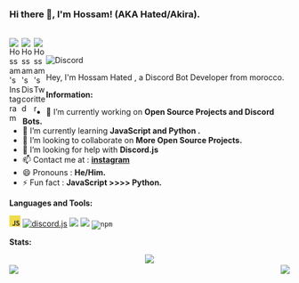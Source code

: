 ### Hi there 👋, I'm Hossam! (AKA Hated/Akira).

<br/>
<a href="https://www.instagram.com/_furyy.exe/">
  <img align="left" alt="Hossam's Instagram" width="22px" src="https://cdn.jsdelivr.net/npm/simple-icons@v3/icons/instagram.svg" />
</a>
<a href="https://discord.com/users/805216713935159306">
    <img align ="left" alt="Hossam's Discord" width="22px" src ="https://cdn.jsdelivr.net/npm/simple-icons@v3/icons/discord.svg" />
  </a>
  <a href="https://twitter.com/itzsasuke6_1">
    <img align ="left" alt="Hossam's Twitter " width="22px" src ="https://cdn.jsdelivr.net/npm/simple-icons@v3/icons/twitter.svg" />
  </a>

<br/>

![Discord](https://discord.c99.nl/widget/theme-1/805216713935159306.png)

Hey, I'm Hossam Hated , a Discord Bot Developer from morocco.

 **Information:**

- 🔭 I’m currently working on  **Open Source Projects and Discord Bots.**
- 🌱 I’m currently learning  **JavaScript and Python .**
- 👯 I’m looking to collaborate on **More Open Source Projects.**
- 🤔 I’m looking for help with  **Discord.js**
- 📫 Contact me at :  **[instagram](https://www.instagram.com/_furyy.exe/)**
- 😄 Pronouns :  **He/Him.**
- ⚡ Fun fact : **JavaScript >>>> Python.**

**Languages and Tools:**  


<code><img height="20" src="https://raw.githubusercontent.com/github/explore/80688e429a7d4ef2fca1e82350fe8e3517d3494d/topics/javascript/javascript.png"></code>
<a href="https://discord.js.org"><img src="https://cdn.discordapp.com/attachments/740865034887888996/740865173065170994/logo-square.png" width="20" alt="discord.js" /></a>
<code><img height="20" src="https://img.shields.io/badge/-Nodejs-43853d?style=flat-square&logo=Node.js&logoColor=white"/></code>
<code><img height="20" src="https://img.shields.io/badge/-Heroku-430098?style=flat-square&logo=heroku&logoColor=white" /></code>
<code><img alt="npm" src="https://img.shields.io/badge/-NPM-CB3837?style=flat-square&logo=npm&logoColor=white" /></code>


**Stats:**  


<div align="center"><img src="https://github-profile-trophy.vercel.app/?username=Ak1r-4&theme=dracula&count_private=true"></div>
<img align="left" src="https://github-readme-stats.vercel.app/api?username=ak1r-4&show_icons=true&hide_border=true&theme=tokyonight"><img align="right" src="https://github-readme-stats.vercel.app/api/top-langs/?username=Ak1r-4&theme=tokyonight&hide=batchfile">






